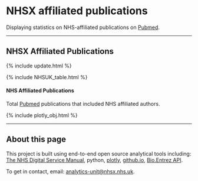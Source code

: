 <script src="https://cdn.plot.ly/plotly-latest.min.js"></script>

# NHSX affiliated publications

Displaying statistics on NHS-affiliated publications on <a href="https://pubmed.ncbi.nlm.nih.gov/">Pubmed</a>.

<hr class="nhsuk-u-margin-top-0 nhsuk-u-margin-bottom-6">

## NHSX Affiliated Publications

{% include update.html %}

{% include NHSUK_table.html %}

#### NHS Affiliated Publications

Total <a href="https://pubmed.ncbi.nlm.nih.gov/">Pubmed</a> publications that included NHS affiliated authors.

{% include plotly_obj.html %}

<hr class="nhsuk-u-margin-top-0 nhsuk-u-margin-bottom-6">

## About this page

This project is built using end-to-end open source analytical tools including: [The NHS Digital Service Manual](https://service-manual.nhs.uk/), python, [plotly](https://plotly.com/python/), [github.io](https://pages.github.com/), [Bio.Entrez API](https://biopython.org/docs/1.75/api/Bio.Entrez.html).

To get in contact, email: <a href="mailto:analytics-unit@nhsx.nhs.uk">analytics-unit@nhsx.nhs.uk</a>.

